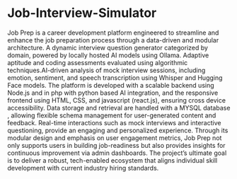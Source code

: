 # Job-Interview-Simulator

Job Prep is a career development platform engineered to streamline and enhance the job preparation process through a data-driven and modular architecture. A dynamic interview question generator categorized by domain, powered by locally hosted AI models using Ollama. Adaptive aptitude and coding assessments evaluated using algorithmic techniques.AI-driven analysis of mock interview sessions, including emotion, sentiment, and speech transcription using Whisper and Hugging Face models.
The platform is developed with a scalable backend using Node.js and in php with python based AI integration, and the responsive frontend using HTML, CSS, and javascript (react.js), ensuring cross device accessibility. Data storage and retrieval are handled with a MYSQL database , allowing flexible schema management for user-generated content and feedback. Real-time interactions such as mock interviews and interactive questioning, provide an engaging and personalized experience.
Through its modular design and emphasis on user engagement metrics, Job Prep not only supports users in building job-readiness but also provides insights for continuous improvement via admin dashboards. The project’s ultimate goal is to deliver a robust, tech-enabled ecosystem that aligns individual skill development with current industry hiring standards.
